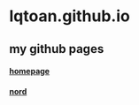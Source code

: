 # lqtoan.github.io
## my github pages

#### <a href="https://lqtoan.github.io/homepage/" >homepage</a>
#### <a href="https://lqtoan.github.io/nord-terminal-start/" >nord</a>
